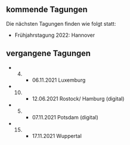 ## kommende Tagungen
Die nächsten Tagungen finden wie folgt statt:
- Frühjahrstagung 2022: Hannover


## vergangene Tagungen
- 04. - 06.11.2021 Luxemburg
- 10. - 12.06.2021 Rostock/ Hamburg (digital)
- 05. - 07.11.2021 Potsdam (digital)
- 15. - 17.11.2021 Wuppertal
